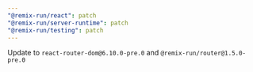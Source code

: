 ```yaml
---
"@remix-run/react": patch
"@remix-run/server-runtime": patch
"@remix-run/testing": patch
---
```


Update to `react-router-dom@6.10.0-pre.0` and `@remix-run/router@1.5.0-pre.0`
